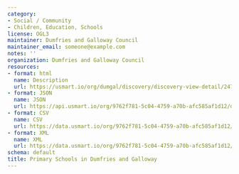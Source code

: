 ```yaml
---
category:
- Social / Community
- Children, Education, Schools
license: OGL3
maintainer: Dumfries and Galloway Council
maintainer_email: someone@example.com
notes: ''
organization: Dumfries and Galloway Council
resources:
- format: html
  name: Description
  url: https://usmart.io/org/dumgal/discovery/discovery-view-detail/247a79cc-bd65-43c5-8b3b-26d463febe36
- format: JSON
  name: JSON
  url: https://api.usmart.io/org/9762f781-5c04-4759-a70b-afc585af1d12/d1d37cf0-246c-4f67-bcc2-4ab9fbc351ae/1/urql
- format: CSV
  name: CSV
  url: https://data.usmart.io/org/9762f781-5c04-4759-a70b-afc585af1d12/resource?resourceGUID=9eeff79f-6e79-4e91-984a-5cc347b2eaf4
- format: XML
  name: XML
  url: https://data.usmart.io/org/9762f781-5c04-4759-a70b-afc585af1d12/resource?resourceGUID=d6c7780e-7d08-4f74-a2f1-a8fb3ac3ddb4
schema: default
title: Primary Schools in Dumfries and Galloway
---
```

